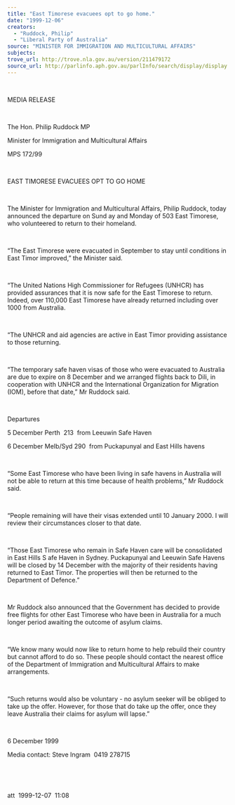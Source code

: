 ```yaml
---
title: "East Timorese evacuees opt to go home."
date: "1999-12-06"
creators:
  - "Ruddock, Philip"
  - "Liberal Party of Australia"
source: "MINISTER FOR IMMIGRATION AND MULTICULTURAL AFFAIRS"
subjects:
trove_url: http://trove.nla.gov.au/version/211479172
source_url: http://parlinfo.aph.gov.au/parlInfo/search/display/display.w3p;query=Id%3A%22media/pressrel/FRJ06%22
---
```


  

   

  MEDIA RELEASE

  

  The Hon. Philip Ruddock MP

  Minister for Immigration and Multicultural 
Affairs

  MPS 172/99

  

  EAST TIMORESE EVACUEES OPT TO GO HOME

  

  The Minister for Immigration and Multicultural Affairs, Philip Ruddock, 
today announced the departure on Sund ay and Monday of 503 East 
Timorese, who volunteered to return to their homeland.

  

 “The East Timorese were evacuated in September to 
stay until conditions in East Timor improved,” the Minister said.

  

 “The United Nations High Commissioner for Refugees 
(UNHCR) has provided assurances that it is now safe for the East Timorese 
to return. Indeed, over 110,000 East Timorese have already returned 
including over 1000 from Australia.

  

 “The UNHCR and aid agencies are active in East Timor 
providing assistance to those returning.

  

 “The temporary safe haven visas of those who were 
evacuated to Australia are due to expire on 8 December and we arranged 
flights back to Dili, in cooperation with UNHCR and the International 
Organization for Migration (IOM), before that date,” Mr Ruddock said.

  

  Departures

 5 December Perth  213  from Leeuwin Safe Haven

 6 December MeIb/Syd 290  from Puckapunyal and East Hills 
havens

  

 “Some East Timorese who have been living in safe 
havens in Australia will not be able to return at this time because 
of health problems,” Mr Ruddock said.

  

 “People remaining will have their visas extended 
until 10 January 2000. I will review their circumstances closer to that 
date.

  

  “Those East Timorese who remain in Safe Haven care will be consolidated 
in East Hills S afe Haven in Sydney. Puckapunyal and Leeuwin Safe 
Havens will be closed by 14 December with the majority of their residents 
having returned to East Timor. The properties will then be returned 
to the Department of Defence.”

  

 Mr Ruddock also announced that the Government has 
decided to provide free flights for other East Timorese who have been 
in Australia for a much longer period awaiting the outcome of asylum 
claims.

  

 “We know many would now like to return home to help 
rebuild their country but cannot afford to do so. These people should 
contact the nearest office of the Department of Immigration and Multicultural 
Affairs to make arrangements.

  

 “Such returns would also be voluntary - no asylum 
seeker will be obliged to take up the offer. However, for those that 
do take up the offer, once they leave Australia their claims for asylum 
will lapse.”

  

  6 December 1999

  Media contact: Steve Ingram  0419 278715

  

  

  att  1999-12-07  11:08

